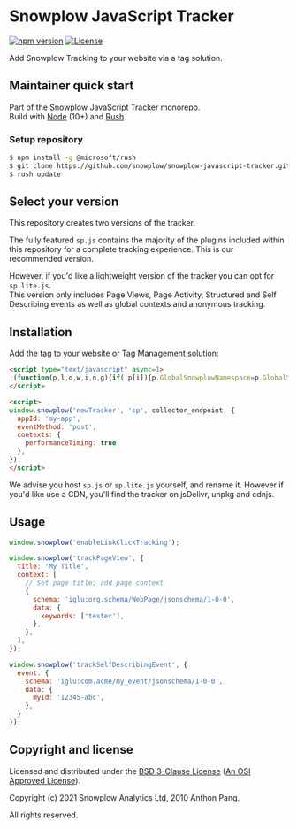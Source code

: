 # Snowplow JavaScript Tracker

[![npm version][npm-image]][npm-url]
[![License][license-image]](LICENSE)

Add Snowplow Tracking to your website via a tag solution.

## Maintainer quick start

Part of the Snowplow JavaScript Tracker monorepo.  
Build with [Node](https://nodejs.org/en/) (10+) and [Rush](https://rushjs.io/).

### Setup repository

```bash
$ npm install -g @microsoft/rush 
$ git clone https://github.com/snowplow/snowplow-javascript-tracker.git
$ rush update
```

## Select your version

This repository creates two versions of the tracker. 

The fully featured `sp.js` contains the majority of the plugins included within this repository for a complete tracking experience. This is our recommended version.

However, if you'd like a lightweight version of the tracker you can opt for `sp.lite.js`.  
This version only includes Page Views, Page Activity, Structured and Self Describing events as well as global contexts and anonymous tracking.

## Installation

Add the tag to your website or Tag Management solution:

```html
<script type="text/javascript" async=1>
;(function(p,l,o,w,i,n,g){if(!p[i]){p.GlobalSnowplowNamespace=p.GlobalSnowplowNamespace||[]; p.GlobalSnowplowNamespace.push(i);p[i]=function(){(p[i].q=p[i].q||[]).push(arguments) };p[i].q=p[i].q||[];n=l.createElement(o);g=l.getElementsByTagName(o)[0];n.async=1; n.src=w;g.parentNode.insertBefore(n,g)}}(window,document,"script","{{URL to sp.js}}","snowplow"));
</script>

<script>
window.snowplow('newTracker', 'sp', collector_endpoint, {
  appId: 'my-app',
  eventMethod: 'post',
  contexts: {
    performanceTiming: true,
  },
});
</script>
```

We advise you host `sp.js` or `sp.lite.js` yourself, and rename it. However if you'd like use a CDN, you'll find the tracker on jsDelivr, unpkg and cdnjs.

## Usage

```js
window.snowplow('enableLinkClickTracking');

window.snowplow('trackPageView', {
  title: 'My Title',
  context: [
    // Set page title; add page context
    {
      schema: 'iglu:org.schema/WebPage/jsonschema/1-0-0',
      data: {
        keywords: ['tester'],
      },
    },
  ],
});

window.snowplow('trackSelfDescribingEvent', {
  event: {
    schema: 'iglu:com.acme/my_event/jsonschema/1-0-0',
    data: {
      myId: '12345-abc',
    },
  }
});
```

## Copyright and license

Licensed and distributed under the [BSD 3-Clause License](LICENSE) ([An OSI Approved License][osi]).

Copyright (c) 2021 Snowplow Analytics Ltd, 2010 Anthon Pang.

All rights reserved.

[npm-url]: https://www.npmjs.com/package/@snowplow/browser-tracker
[npm-image]: https://img.shields.io/npm/v/@snowplow/browser-tracker
[docs]: https://docs.snowplowanalytics.com/docs/collecting-data/collecting-from-own-applications/javascript-tracker/
[osi]: https://opensource.org/licenses/BSD-3-Clause
[license-image]: https://img.shields.io/github/license/snowplow/snowplow-javascript-tracker
